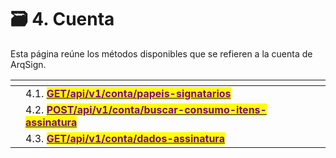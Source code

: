 # 🗃️ 4. Cuenta

Esta página reúne los métodos disponibles que se refieren a la cuenta de ArqSign.

<table data-view="cards"><thead><tr><th></th><th></th><th></th></tr></thead><tbody><tr><td></td><td>4.1. <a href="4.1.get-api-v1-conta-papeis-signatarios.md"><mark style="color:purple;"><strong>GET/api/v1/conta/papeis-signatarios</strong></mark></a></td><td></td></tr><tr><td></td><td>4.2. <a href="4.2.post-api-v1-conta-buscar-consumo-itens-assinatura.md"><mark style="color:purple;"><strong>POST/api/v1/conta/buscar-consumo-itens-assinatura</strong></mark></a></td><td></td></tr><tr><td></td><td>4.3. <a href="4.3.get-api-v1-conta-dados-assinatura.md"><mark style="color:purple;"><strong>GET/api/v1/conta/dados-assinatura</strong></mark></a></td><td></td></tr></tbody></table>
